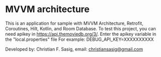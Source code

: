 # MVVM architecture

This is an application for sample with MVVM Architecture, Retrofit, Coroutines, Hilt, Kotlin, and Room Database.
To test this project, you can need apikey in https://api.themoviedb.org/3/.
Enter the apikey variable in the "local.properties" file
For example: DEBUG_API_KEY=XXXXXXXXXX

Developed by: Christian F. Sasig, email: christiansasig@gmail.com